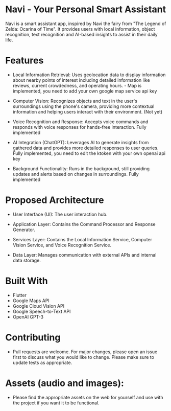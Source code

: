 # Navi - Your Personal Smart Assistant
Navi is a smart assistant app, inspired by Navi the fairy from "The Legend of Zelda: Ocarina of Time". It provides users with local information, object recognition, text recognition and AI-based insights to assist in their daily life.

# Features
- Local Information Retrieval: Uses geolocation data to display information about nearby points of interest including detailed information like reviews, current crowdedness, and operating hours. - Map is implemented, you need to add your own google map service api key

- Computer Vision: Recognizes objects and text in the user's surroundings using the phone's camera, providing more contextual information and helping users interact with their environment. (Not yet)

- Voice Recognition and Response: Accepts voice commands and responds with voice responses for hands-free interaction. Fully implemented

- AI Integration (ChatGPT): Leverages AI to generate insights from gathered data and provides more detailed responses to user queries. Fully implemented, you need to edit the ktoken with your own openai api key

- Background Functionality: Runs in the background, still providing updates and alerts based on changes in surroundings. Fully implemented

# Proposed Architecture
- User Interface (UI): The user interaction hub.

- Application Layer: Contains the Command Processor and Response Generator.

- Services Layer: Contains the Local Information Service, Computer Vision Service, and Voice Recognition Service.

- Data Layer: Manages communication with external APIs and internal data storage.

# Built With
- Flutter
- Google Maps API
- Google Cloud Vision API
- Google Speech-to-Text API
- OpenAI GPT-3

# Contributing
- Pull requests are welcome. For major changes, please open an issue first to discuss what you would like to change.
Please make sure to update tests as appropriate.


# Assets (audio and images):
- Please find the appropriate assets on the web for yourself and use with the project if you want it to be functional.
